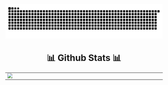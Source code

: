<picture>
  <source media="(prefers-color-scheme: dark)" srcset="https://raw.githubusercontent.com/NimaWasTaken/NimaWasTaken/output/github-contribution-grid-snake-dark.svg">
  <source media="(prefers-color-scheme: light)" srcset="https://raw.githubusercontent.com/NimaWasTaken/NimaWasTaken/output/github-contribution-grid-snake.svg">
  <img alt="github contribution grid snake animation" src="https://raw.githubusercontent.com/NimaWasTaken/NimaWasTaken/output/github-contribution-grid-snake.svg">
</picture>

<div align="center">
  <h1>📊 Github Stats 📊</h1>
</div>
<table><tr><td valign="top" width="50%">

<img src="https://github-readme-stats.vercel.app/api?username=NimaWasTaken&hide_border=true&show_icons=true&rank_icon=github&bg_color=00000000" align="left" style="width: 1000px" />

</td><td valign="top" width="50%">

<img src="https://github-readme-stats.vercel.app/api/top-langs/?username=NimaWasTaken&hide_border=true&layout=compact&bg_color=00000000" align="left" style="width:99%px" />

</td></tr></table>  
